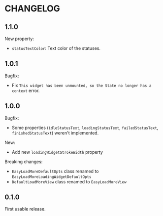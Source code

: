 # CHANGELOG

## 1.1.0

New property:
- `statusTextColor`: Text color of the statuses.

## 1.0.1

Bugfix:
- Fix `This widget has been unmounted, so the State no longer has a context` error.

## 1.0.0

Bugfix:
- Some properties (`idleStatusText`, `loadingStatusText`, `failedStatusText`, `finishedStatusText`) weren't implemented.

New:
- Add new `loadingWidgetStrokeWidth` property

Breaking changes:
- `EasyLoadMoreDefaultOpts` class renamed to `EasyLoadMoreLoadingWidgetDefaultOpts`
- `DefaultLoadMoreView` class renamed to `EasyLoadMoreView`

## 0.1.0

First usable release.
